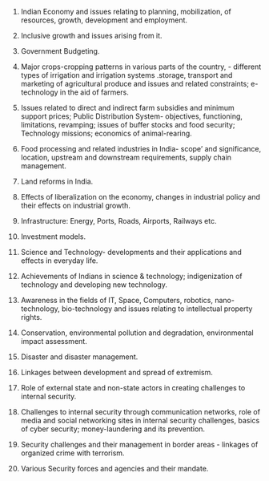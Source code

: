 1. Indian Economy and issues relating to planning, mobilization, of resources, growth, development and
employment.
2.  Inclusive growth and issues arising from it.
3.  Government Budgeting.
4.  Major crops-cropping patterns in various parts of the country, - different types of irrigation and
irrigation systems .storage, transport and marketing of agricultural produce and issues and related
constraints; e-technology in the aid of farmers.
5.  Issues related to direct and indirect farm subsidies and minimum support prices; Public Distribution
System- objectives, functioning, limitations, revamping; issues of buffer stocks and food security;
Technology missions; economics of animal-rearing.
6.  Food processing and related industries in India- scope’ and significance, location, upstream and
downstream requirements, supply chain management.
7.  Land reforms in India.
8.  Effects of liberalization on the economy, changes in industrial policy and their effects on industrial
growth.
9.  Infrastructure: Energy, Ports, Roads, Airports, Railways etc.
10.  Investment models.
11. Science and Technology- developments and their applications and effects in everyday life. 

12.  Achievements of Indians in science & technology; indigenization of technology and developing new
technology.
13.  Awareness in the fields of IT, Space, Computers, robotics, nano-technology, bio-technology and issues
relating to intellectual property rights.
14.  Conservation, environmental pollution and degradation, environmental impact assessment.
15.  Disaster and disaster management.
16.  Linkages between development and spread of extremism.
17.  Role of external state and non-state actors in creating challenges to internal security.
18.  Challenges to internal security through communication networks, role of media and social networking
sites in internal security challenges, basics of cyber security; money-laundering and its prevention.
19.  Security challenges and their management in border areas - linkages of organized crime with terrorism.
20. Various Security forces and agencies and their mandate. 

